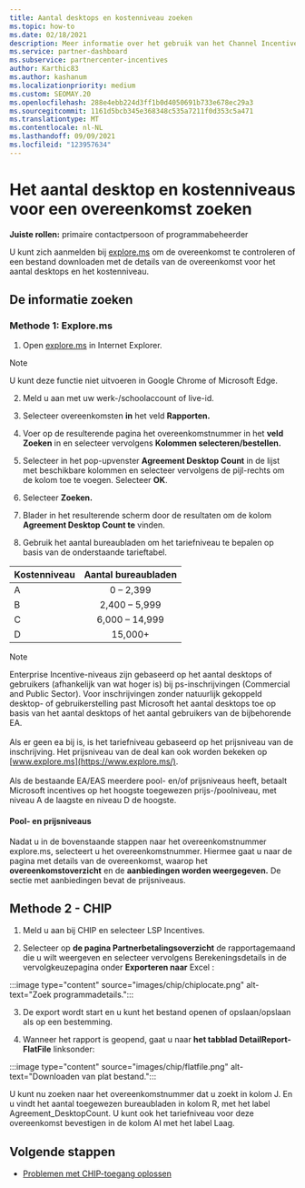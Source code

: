 ```yaml
---
title: Aantal desktops en kostenniveau zoeken
ms.topic: how-to
ms.date: 02/18/2021
description: Meer informatie over het gebruik van het Channel Incentives Platform (CHIP) om informatie over het aantal desktops en het kostenniveau voor een overeenkomst te vinden.
ms.service: partner-dashboard
ms.subservice: partnercenter-incentives
author: Karthic83
ms.author: kashanum
ms.localizationpriority: medium
ms.custom: SEOMAY.20
ms.openlocfilehash: 288e4ebb224d3ff1b0d4050691b733e678ec29a3
ms.sourcegitcommit: 1161d5bcb345e368348c535a7211f0d353c5a471
ms.translationtype: MT
ms.contentlocale: nl-NL
ms.lasthandoff: 09/09/2021
ms.locfileid: "123957634"
---
```

# <a name="locate-the-desktop-count-and-fee-level-for-an-agreement"></a>Het aantal desktop en kostenniveaus voor een overeenkomst zoeken

**Juiste rollen:** primaire contactpersoon of programmabeheerder

U kunt zich aanmelden bij [explore.ms](https://www.explore.ms/) om de overeenkomst te controleren of een bestand downloaden met de details van de overeenkomst voor het aantal desktops en het kostenniveau.

## <a name="to-locate-the-information"></a>De informatie zoeken

### <a name="method-1--explorems"></a>Methode 1: Explore.ms

1. Open [explore.ms](https://www.explore.ms/) in Internet Explorer. 

>[!Note]
>U kunt deze functie niet uitvoeren in Google Chrome of Microsoft Edge.

2. Meld u aan met uw werk-/schoolaccount of live-id.  

3. Selecteer overeenkomsten **in** het veld **Rapporten.**

4. Voer op de resulterende pagina het overeenkomstnummer in het **veld Zoeken** in en selecteer vervolgens **Kolommen selecteren/bestellen.**

5. Selecteer in het pop-upvenster **Agreement Desktop Count** in de lijst met beschikbare kolommen en selecteer vervolgens de pijl-rechts om de kolom toe te voegen. Selecteer **OK**.

6. Selecteer **Zoeken.**

7. Blader in het resulterende scherm door de resultaten om de kolom **Agreement Desktop Count te** vinden. 

8. Gebruik het aantal bureaubladen om het tariefniveau te bepalen op basis van de onderstaande tarieftabel.  

| Kostenniveau | Aantal bureaubladen |
| ------ | :-----------: |
|  A | 0 – 2,399    |
|  B | 2,400 – 5,999    |
|  C | 6,000 – 14,999    |
|  D | 15,000+   |

>[!NOTE]
>Enterprise Incentive-niveaus zijn gebaseerd op het aantal desktops of gebruikers (afhankelijk van wat hoger is) bij ps-inschrijvingen (Commercial and Public Sector). Voor inschrijvingen zonder natuurlijk gekoppeld desktop- of gebruikerstelling past Microsoft het aantal desktops toe op basis van het aantal desktops of het aantal gebruikers van de bijbehorende EA. <br><br>Als er geen ea bij is, is het tariefniveau gebaseerd op het prijsniveau van de inschrijving. Het prijsniveau van de deal kan ook worden bekeken op [www.explore.ms](https://www.explore.ms/). <br><br>Als de bestaande EA/EAS meerdere pool- en/of prijsniveaus heeft, betaalt Microsoft incentives op het hoogste toegewezen prijs-/poolniveau, met niveau A de laagste en niveau D de hoogste.

#### <a name="pool-and-pricing-levels"></a>Pool- en prijsniveaus

Nadat u in de bovenstaande stappen naar het overeenkomstnummer explore.ms, selecteert u het overeenkomstnummer. Hiermee gaat u naar de pagina met details van de overeenkomst, waarop het **overeenkomstoverzicht** en de **aanbiedingen worden weergegeven.** De sectie met aanbiedingen bevat de prijsniveaus.

## <a name="method-2---chip"></a>Methode 2 - CHIP

1. Meld u aan bij CHIP en selecteer LSP Incentives.

2. Selecteer op **de pagina Partnerbetalingsoverzicht** de rapportagemaand die u wilt weergeven en selecteer vervolgens Berekeningsdetails in de vervolgkeuzepagina onder **Exporteren naar** Excel : 

:::image type="content" source="images/chip/chiplocate.png" alt-text="Zoek programmadetails.":::

3. De export wordt start en u kunt het bestand openen of opslaan/opslaan als op een bestemming.

4. Wanneer het rapport is geopend, gaat u naar **het tabblad DetailReport-FlatFile** linksonder:

:::image type="content" source="images/chip/flatfile.png" alt-text="Downloaden van plat bestand.":::

U kunt nu zoeken naar het overeenkomstnummer dat u zoekt in kolom J. En u vindt het aantal toegewezen bureaubladen in kolom R, met het label Agreement_DesktopCount. U kunt ook het tariefniveau voor deze overeenkomst bevestigen in de kolom AI met het label Laag.

## <a name="next-steps"></a>Volgende stappen

- [Problemen met CHIP-toegang oplossen](chip-access-trouble.md)
